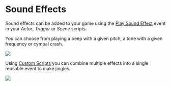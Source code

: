 # Sound Effects

Sound effects can be added to your game using the [Play Sound Effect](/docs/scripting#sound-events) event in your _Actor_, _Trigger_ or _Scene_ scripts.

You can choose from playing a beep with a given pitch, a tone with a given frequency or cymbal crash.

<img src="/de/img/events/sound-beep-v3.png" className="event-preview" />

Using [Custom Scripts](/docs/scripting/custom-scripts) you can combine multiple effects into a single reusable event to make jingles.

<img src="/de/img/screenshots/custom-event-jingle-v3.png" className="event-preview" />
